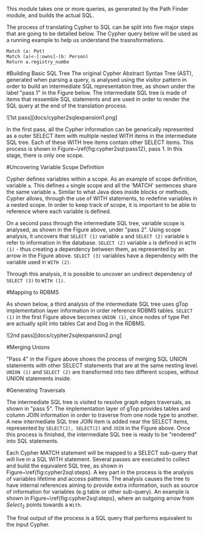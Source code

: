 This module takes one or more queries, as generated by the Path Finder module, and builds the actual SQL.

The process of translating Cypher to SQL can be split into five major steps that are going to be detailed below. The Cypher query below will be used
as a running example to help us understand the trasnsformations.

```
Match (a: Pet) 
Match (a)<-[:owns]-(b: Person)
Return a.registry_numbe
```

#Building Basic SQL Tree
The original Cypher Abstract Syntax Tree (AST), generated when parsing a query, is analysed using the visitor pattern in order 
to build an intermediate SQL representation tree, as shown under the label "pass 1" in the Figure below. The intermediate SQL tree is made of items that ressemble SQL statements and are used in order to render the SQL query at the end of the translation process.

![1st pass][docs/cypher2sqlexpansion1.png]

In the first pass, all the Cypher information can be generically represented as a outer SELECT item with multiple nested WITH items in the intermediate SQL tree. Each of these WITH tree items contain other SELECT items. This process is shown in Figure~\ref{fig:cypher2sql:pass12}, pass 1. In this stage, there is only one scope. 

#Uncovering Variable Scope Definition

Cypher defines variables within a scope. As an example of scope definition, 
variable `a`. This defines `a` single scope and all the 'MATCH' sentences share the same variable `a`. 
Similar to what Java does inside blocks or methods, Cypher allows, through the use of WITH statements, 
to redefine variables in a nested scope. In order to keep track of scope, it is important to be able to reference where 
each variable is defined.

On a second pass through the intermediate SQL tree, variable scope is analysed, as shown in the Figure above, under "pass 2". 
Using scope analysis, it uncovers that `SELECT (1)` variable `a` and `SELECT (2)` variable `b` refer to information in the database. 
`SELECT (2)` variable `a` is defined in `WITH (1)` - thus creating a dependency between them, as represented by an arrow in
the Figure above. `SELECT (3)` variables have a dependency with the variable used in `WITH (2)`. 

Through this analysis, it is possible to uncover an undirect dependency of `SELECT (3)` to `WITH (1)`.


#Mapping to RDBMS

As shown below, a third analysis of the intermediate SQL tree uses gTop implementation layer information in order reference RDBMS tables. 
`SELECT (1)` in the first Figure above becomes `UNION (1)`, since nodes of type Pet are actually split into tables Cat and Dog in the RDBMS.

![2nd pass][docs/cypher2sqlexpansion2.png]

#Merging Unions

"Pass 4" in the Figure above shows the process of merging SQL UNION statements with other SELECT statements that are at the same nesting level. 
`UNION (1)` and `SELECT (2)` are transformed into two different scopes, without UNION statements inside.

#Generating Traversals

The intermediate SQL tree is visited to resolve graph edges traversals, as shown in "pass 5". The implementation layer of gTop provides tables 
and column JOIN information in order to traverse from one node type to another. A new intermediate SQL tree JOIN item is added near the SELECT items,
represented by `SELECT(2), SELECT(2)` and `JOIN` in the Figure above. Once this process is finished, the intermediate SQL tree is ready to be "rendered"
into SQL statements.

Each Cypher MATCH statement will be mapped to a SELECT sub-query that will live in a SQL WITH statement. Several passes are executed to collect and build the equivalent SQL tree, as shown in Figure~\ref{fig:cypher2sql:steps}. A key part in the process is the analysis of variables lifetime and access patterns. The analysis causes the tree to have internal references aiming to provide extra information, such as source of information for variables (e.g table or other sub-query). An example is shown in Figure~\ref{fig:cypher2sql:steps}, where an outgoing arrow from $Select_2$ points towards a `With`.

The final output of the process is a SQL query that performs equivalent to the input Cypher.
